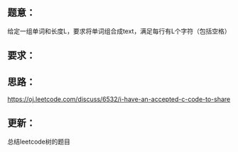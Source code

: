 ## 题意：
给定一组单词和长度L，要求将单词组合成text，满足每行有L个字符（包括空格）

## 要求：


## 思路：
https://oj.leetcode.com/discuss/6532/i-have-an-accepted-c-code-to-share

## 更新：
总结leetcode树的题目

